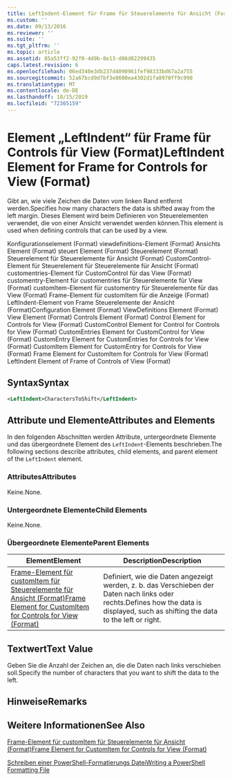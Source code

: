 ```yaml
---
title: LeftIndent-Element für Frame für Steuerelemente für Ansicht (Format) | Microsoft-Dokumentation
ms.custom: ''
ms.date: 09/13/2016
ms.reviewer: ''
ms.suite: ''
ms.tgt_pltfrm: ''
ms.topic: article
ms.assetid: 85a53ff2-92f0-4d9b-8e13-d06d82299435
caps.latest.revision: 6
ms.openlocfilehash: 06ed340e3db237d4090961fef98333bd67a2a755
ms.sourcegitcommit: 52a67bcd9d7bf3e8600ea4302d1fa8970ff9c998
ms.translationtype: MT
ms.contentlocale: de-DE
ms.lasthandoff: 10/15/2019
ms.locfileid: "72365159"
---
```

# <a name="leftindent-element-for-frame-for-controls-for-view-format"></a><span data-ttu-id="78e1c-102">Element „LeftIndent“ für Frame für Controls für View (Format)</span><span class="sxs-lookup"><span data-stu-id="78e1c-102">LeftIndent Element for Frame for Controls for View (Format)</span></span>

<span data-ttu-id="78e1c-103">Gibt an, wie viele Zeichen die Daten vom linken Rand entfernt werden.</span><span class="sxs-lookup"><span data-stu-id="78e1c-103">Specifies how many characters the data is shifted away from the left margin.</span></span> <span data-ttu-id="78e1c-104">Dieses Element wird beim Definieren von Steuerelementen verwendet, die von einer Ansicht verwendet werden können.</span><span class="sxs-lookup"><span data-stu-id="78e1c-104">This element is used when defining controls that can be used by a view.</span></span>

<span data-ttu-id="78e1c-105">Konfigurationselement (Format) viewdefinitions-Element (Format) Ansichts Element (Format) steuert Element (Format) Steuerelement (Format) Steuerelement für Steuerelemente für Ansicht (Format) CustomControl-Element für Steuerelement für Steuerelemente für Ansicht (Format) customentries-Element für CustomControl für das View (Format) customentry-Element für customentries für Steuerelemente für View (Format) customItem-Element für customentry für Steuerelemente für das View (Format) Frame-Element für customItem für die Anzeige (Format) LeftIndent-Element von Frame Steuerelemente der Ansicht (Format)</span><span class="sxs-lookup"><span data-stu-id="78e1c-105">Configuration Element (Format) ViewDefinitions Element (Format) View Element (Format) Controls Element (Format) Control Element for Controls for View (Format) CustomControl Element for Control for Controls for View (Format) CustomEntries Element for CustomControl for View (Format) CustomEntry Element for CustomEntries for Controls for View (Format) CustomItem Element for CustomEntry for Controls for View (Format) Frame Element for CustomItem for Controls for View (Format) LeftIndent Element of Frame of Controls of View (Format)</span></span>

## <a name="syntax"></a><span data-ttu-id="78e1c-106">Syntax</span><span class="sxs-lookup"><span data-stu-id="78e1c-106">Syntax</span></span>

```xml
<LeftIndent>CharactersToShift</LeftIndent>
```

## <a name="attributes-and-elements"></a><span data-ttu-id="78e1c-107">Attribute und Elemente</span><span class="sxs-lookup"><span data-stu-id="78e1c-107">Attributes and Elements</span></span>

<span data-ttu-id="78e1c-108">In den folgenden Abschnitten werden Attribute, untergeordnete Elemente und das übergeordnete Element des `LeftIndent`-Elements beschrieben.</span><span class="sxs-lookup"><span data-stu-id="78e1c-108">The following sections describe attributes, child elements, and parent element of the `LeftIndent` element.</span></span>

### <a name="attributes"></a><span data-ttu-id="78e1c-109">Attributes</span><span class="sxs-lookup"><span data-stu-id="78e1c-109">Attributes</span></span>

<span data-ttu-id="78e1c-110">Keine.</span><span class="sxs-lookup"><span data-stu-id="78e1c-110">None.</span></span>

### <a name="child-elements"></a><span data-ttu-id="78e1c-111">Untergeordnete Elemente</span><span class="sxs-lookup"><span data-stu-id="78e1c-111">Child Elements</span></span>

<span data-ttu-id="78e1c-112">Keine.</span><span class="sxs-lookup"><span data-stu-id="78e1c-112">None.</span></span>

### <a name="parent-elements"></a><span data-ttu-id="78e1c-113">Übergeordnete Elemente</span><span class="sxs-lookup"><span data-stu-id="78e1c-113">Parent Elements</span></span>

|<span data-ttu-id="78e1c-114">Element</span><span class="sxs-lookup"><span data-stu-id="78e1c-114">Element</span></span>|<span data-ttu-id="78e1c-115">Description</span><span class="sxs-lookup"><span data-stu-id="78e1c-115">Description</span></span>|
|-------------|-----------------|
|[<span data-ttu-id="78e1c-116">Frame-Element für customItem für Steuerelemente für Ansicht (Format)</span><span class="sxs-lookup"><span data-stu-id="78e1c-116">Frame Element for CustomItem for Controls for View (Format)</span></span>](./frame-element-for-customitem-for-controls-for-view-format.md)|<span data-ttu-id="78e1c-117">Definiert, wie die Daten angezeigt werden, z. b. das Verschieben der Daten nach links oder rechts.</span><span class="sxs-lookup"><span data-stu-id="78e1c-117">Defines how the data is displayed, such as shifting the data to the left or right.</span></span>|

## <a name="text-value"></a><span data-ttu-id="78e1c-118">Textwert</span><span class="sxs-lookup"><span data-stu-id="78e1c-118">Text Value</span></span>

<span data-ttu-id="78e1c-119">Geben Sie die Anzahl der Zeichen an, die die Daten nach links verschieben soll.</span><span class="sxs-lookup"><span data-stu-id="78e1c-119">Specify the number of characters that you want to shift the data to the left.</span></span>

## <a name="remarks"></a><span data-ttu-id="78e1c-120">Hinweise</span><span class="sxs-lookup"><span data-stu-id="78e1c-120">Remarks</span></span>

## <a name="see-also"></a><span data-ttu-id="78e1c-121">Weitere Informationen</span><span class="sxs-lookup"><span data-stu-id="78e1c-121">See Also</span></span>

[<span data-ttu-id="78e1c-122">Frame-Element für customItem für Steuerelemente für Ansicht (Format)</span><span class="sxs-lookup"><span data-stu-id="78e1c-122">Frame Element for CustomItem for Controls for View (Format)</span></span>](./frame-element-for-customitem-for-controls-for-view-format.md)

[<span data-ttu-id="78e1c-123">Schreiben einer PowerShell-Formatierungs Datei</span><span class="sxs-lookup"><span data-stu-id="78e1c-123">Writing a PowerShell Formatting File</span></span>](./writing-a-powershell-formatting-file.md)

